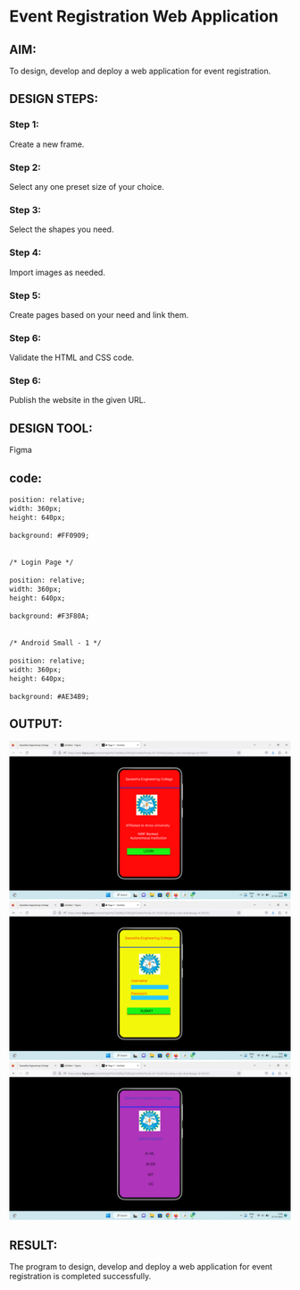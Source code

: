 # Event Registration Web Application

## AIM:
To design, develop and deploy a web application for event registration.

## DESIGN STEPS:

### Step 1:
Create a new frame.

### Step 2:
Select any one preset size of your choice.

### Step 3:
Select the shapes you need.

### Step 4:
Import images as needed.

### Step 5:
Create pages based on your need and link them.

### Step 6:

Validate the HTML and CSS code.

### Step 6:

Publish the website in the given URL.

## DESIGN TOOL:
Figma

## code:
```
position: relative;
width: 360px;
height: 640px;

background: #FF0909;


/* Login Page */

position: relative;
width: 360px;
height: 640px;

background: #F3F80A;


/* Android Small - 1 */

position: relative;
width: 360px;
height: 640px;

background: #AE34B9;
```
## OUTPUT:
![Output](./out1.png)
![Output](./out2.png)
![Output](./out3.png)
## RESULT:
The program to design, develop and deploy a web application for event registration is completed successfully.